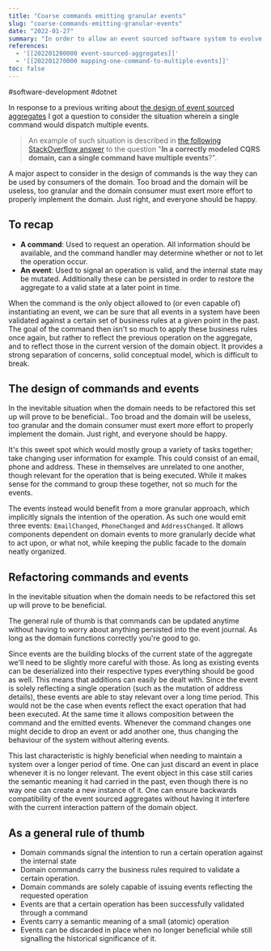 ```yaml
---
title: "Coarse commands emitting granular events"
slug: "coarse-commands-emitting-granular-events"
date: "2022-01-27"
summary: "In order to allow an event sourced software system to evolve I believe it to be important to issue coarse commands emitting granular events. In this post I explain why."
references: 
  - '[[202201200000 event-sourced-aggregates]]'
  - '[[202201270000 mapping-one-command-to-multiple-events]]'
toc: false
---
```


#software-development #dotnet

In response to a previous writing about [the design of event sourced aggregates](https://www.corstianboerman.com/blog/2022-01-20/event-sourced-aggregates) I got a question to consider the situation wherein a single command would dispatch multiple events.

> An example of such situation is described in [the following StackOverflow answer](https://stackoverflow.com/a/21334048/1720761) to the question "**In a correctly modeled CQRS domain, can a single command have multiple events**?".

A major aspect to consider in the design of commands is the way they can be used by consumers of the domain. Too broad and the domain will be useless, too granular and the domain consumer must exert more effort to properly implement the domain. Just right, and everyone should be happy.

## To recap
- **A command**: Used to request an operation. All information should be available, and the command handler may determine whether or not to let the operation occur.
- **An event**: Used to signal an operation is valid, and the internal state may be mutated. Additionally these can be persisted in order to restore the aggregate to a valid state at a later point in time.

When the command is the only object allowed to (or even capable of) instantiating an event, we can be sure that all events in a system have been validated against a certain set of business rules at a given point in the past. The goal of the command then isn't so much to apply these business rules once again, but rather to reflect the previous operation on the aggregate, and to reflect those in the current version of the domain object. It provides a strong separation of concerns, solid conceptual model, which is difficult to break.

## The design of commands and events
In the inevitable situation when the domain needs to be refactored this set up will prove to be beneficial.. Too broad and the domain will be useless, too granular and the domain consumer must exert more effort to properly implement the domain. Just right, and everyone should be happy.

It's this sweet spot which would mostly group a variety of tasks together; take changing user information for example. This could consist of an email, phone and address. These in themselves are unrelated to one another, though relevant for the operation that is being executed. While it makes sense for the command to group these together, not so much for the events.

The events instead would benefit from a more granular approach, which implicitly signals the intention of the operation. As such one would emit three events: `EmailChanged`, `PhoneChanged` and `AddressChanged`. It allows components dependent on domain events to more granularly decide what to act upon, or what not, while keeping the public facade to the domain neatly organized.

## Refactoring commands and events
In the inevitable situation when the domain needs to be refactored this set up will prove to be beneficial.

The general rule of thumb is that commands can be updated anytime without having to worry about anything persisted into the event journal. As long as the domain functions correctly you're good to go.

Since events are the building blocks of the current state of the aggregate we'll need to be slightly more careful with those. As long as existing events can be deserialized into their respective types everything should be good as well. This means that additions can easily be dealt with. Since the event is solely reflecting a single operation (such as the mutation of address details), these events are able to stay relevant over a long time period. This would not be the case when events reflect the exact operation that had been executed. At the same time it allows composition between the command and the emitted events. Whenever the command changes one might decide to drop an event or add another one, thus changing the behaviour of the system without altering events.

This last characteristic is highly beneficial when needing to maintain a system over a longer period of time. One can just discard an event in place whenever it is no longer relevant. The event object in this case still caries the semantic meaning it had carried in the past, even though there is no way one can create a new instance of it. One can ensure backwards compatibility of the event sourced aggregates without having it interfere with the current interaction pattern of the domain object.

## As a general rule of thumb
- Domain commands signal the intention to run a certain operation against the internal state
- Domain commands carry the business rules required to validate a certain operation.
- Domain commands are solely capable of issuing events reflecting the requested operation
- Events are that a certain operation has been successfully validated through a command
- Events carry a semantic meaning of a small (atomic) operation
- Events can be discarded in place when no longer beneficial while still signalling the historical significance of it.

